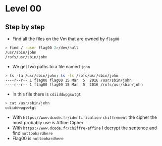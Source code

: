 # Level 00
## Step by step
- Find all the files on the Vm that are owned by `flag00`
```bash
> find / -user flag00 2>/dev/null
/usr/sbin/john
/rofs/usr/sbin/john
```
- We get two paths to a file named `john`
```bash
> ls -la /usr/sbin/john; ls -ls /rofs/usr/sbin/john
----r--r-- 1 flag00 flag00 15 Mar  5  2016 /usr/sbin/john
----r--r-- 1 flag00 flag00 15 Mar  5  2016 /rofs/usr/sbin/john
```
- In this file there is `cdiiddwpgswtgt`
```bash
> cat /usr/sbin/john
cdiiddwpgswtgt
```
- With `https://www.dcode.fr/identification-chiffrement` the cipher the most probably use is Affine Cipher
- With `https://www.dcode.fr/chiffre-affine` I decrypt the sentence and find `nottoohardhere`
- Flag00 is `nottoohardhere`
